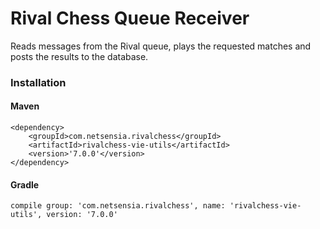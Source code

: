 Rival Chess Queue Receiver
==========================

Reads messages from the Rival queue, plays the requested matches and posts the results to the database.

### Installation

#### Maven

    <dependency>
        <groupId>com.netsensia.rivalchess</groupId>
        <artifactId>rivalchess-vie-utils</artifactId>
        <version>'7.0.0'</version>
    </dependency>
    
#### Gradle

    compile group: 'com.netsensia.rivalchess', name: 'rivalchess-vie-utils', version: '7.0.0'

